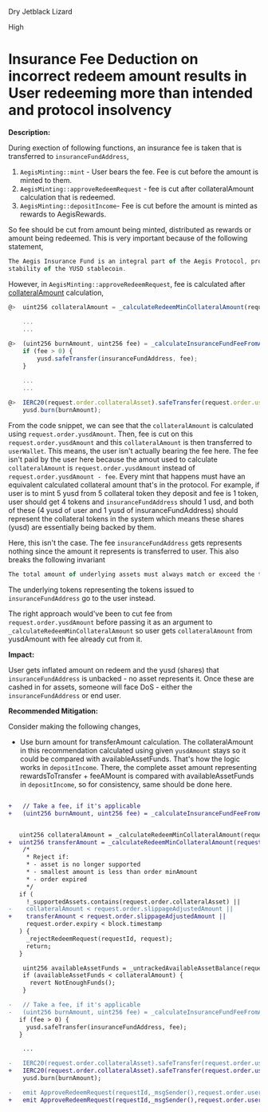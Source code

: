 Dry Jetblack Lizard

High

# Insurance Fee Deduction on incorrect redeem amount results in User redeeming more than intended and protocol insolvency

**Description:** 

During exection of following functions, an insurance fee is taken that is transferred to `insuranceFundAddress`,
1. `AegisMinting::mint` - User bears the fee. Fee is cut before the amount is minted to them.
2. `AegisMinting::approveRedeemRequest` - fee is cut after collateralAmount calculation that is redeemed.
3. `AegisMinting::depositIncome`- Fee is cut before the amount is minted as rewards to AegisRewards.

So fee should be cut from amount being minted, distributed as rewards or amount being redeemed. This is very important because of the following statement,

```javascript
The Aegis Insurance Fund is an integral part of the Aegis Protocol, providing a financial buffer to ensure the
stability of the YUSD stablecoin.

```

However, in `AegisMinting::approveRedeemRequest`, fee is calculated after [collateralAmount](https://github.com/sherlock-audit/2025-04-aegis-op-grant/blob/main/aegis-contracts/contracts/AegisMinting.sol#L324) calculation,

```javascript
@>  uint256 collateralAmount = _calculateRedeemMinCollateralAmount(request.order.collateralAsset, amount, request.order.yusdAmount);
    
    ...
    ...

@>  (uint256 burnAmount, uint256 fee) = _calculateInsuranceFundFeeFromAmount(request.order.yusdAmount, redeemFeeBP);
    if (fee > 0) {
        yusd.safeTransfer(insuranceFundAddress, fee);
    }

    ...
    ...
    
@>  IERC20(request.order.collateralAsset).safeTransfer(request.order.userWallet, collateralAmount);
    yusd.burn(burnAmount);
```

From the code snippet, we can see that the `collateralAmount` is calculated using `request.order.yusdAmount`. Then, fee is cut on this `request.order.yusdAmount` and this `collateralAmount` is then transferred to `userWallet`. This means, the user isn't actually bearing the fee here. The fee isn't paid by the user here because the amout used to calculate  `collateralAmount`  is `request.order.yusdAmount` instead of `request.order.yusdAmount - fee`. Every mint that happens must have an equivalent calculated collateral amount that's in the protocol. For example, if user is to mint 5 yusd from 5 collateral token they deposit and fee is 1 token, user should get 4 tokens and `insuranceFundAddress` should 1 usd, and both of these (4 yusd of user and 1 yusd of insuranceFundAddress) should represent the collateral tokens in the system which means these shares (yusd) are essentially being backed by them. 

Here, this isn't the case. The fee `insuranceFundAddress` gets represents nothing since the amount it represents is transferred to user. This also breaks the following invariant

```javascript
The total amount of underlying assets must always match or exceed the total user liabilities or issued tokens.
```
The underlying tokens representing the tokens issued to `insuranceFundAddress` go to the user instead.

The right approach would've been to cut fee from `request.order.yusdAmount` before passing it as an argument to `_calculateRedeemMinCollateralAmount` so user gets `collateralAmount` from yusdAmount with fee already cut from it.

**Impact:** 

User gets inflated amount on redeem and the yusd (shares) that `insuranceFundAddress` is unbacked - no asset represents it. Once these are cashed in for assets, someone will face DoS - either the `insuranceFundAddress` or end user.

**Recommended Mitigation:** 

Consider making the following changes,

- Use burn amount for transferAmount calculation. The collateralAmount in this recommendation calculated using given `yusdAmount` stays so it could be compared with availableAssetFunds. That's how the logic works in `depositIncome`. There, the complete asset amount representing rewardsToTransfer + feeAMount is compared with availableAssetFunds in `depositIncome`, so for consistency, same should be done here.

```diff

+   // Take a fee, if it's applicable
+   (uint256 burnAmount, uint256 fee) = _calculateInsuranceFundFeeFromAmount(request.order.yusdAmount, redeemFeeBP);


   uint256 collateralAmount = _calculateRedeemMinCollateralAmount(request.order.collateralAsset, amount, request.order.yusdAmount);
+  uint256 transferAmount = _calculateRedeemMinCollateralAmount(request.order.collateralAsset, amount, burnAmount);
    /*
     * Reject if:
     * - asset is no longer supported
     * - smallest amount is less than order minAmount
     * - order expired
     */
   if (
     !_supportedAssets.contains(request.order.collateralAsset) ||
-    collateralAmount < request.order.slippageAdjustedAmount ||
+    transferAmount < request.order.slippageAdjustedAmount ||
     request.order.expiry < block.timestamp
   ) {
     _rejectRedeemRequest(requestId, request);
     return;
   }

    uint256 availableAssetFunds = _untrackedAvailableAssetBalance(request.order.collateralAsset);
    if (availableAssetFunds < collateralAmount) {
      revert NotEnoughFunds();
    }

-   // Take a fee, if it's applicable
-   (uint256 burnAmount, uint256 fee) = _calculateInsuranceFundFeeFromAmount(request.order.yusdAmount, redeemFeeBP);
   if (fee > 0) {
     yusd.safeTransfer(insuranceFundAddress, fee);
   }

    ...

-   IERC20(request.order.collateralAsset).safeTransfer(request.order.userWallet, collateralAmount);
+   IERC20(request.order.collateralAsset).safeTransfer(request.order.userWallet, transferAmount);
    yusd.burn(burnAmount);

-   emit ApproveRedeemRequest(requestId,_msgSender(),request.order.userWallet,request.order.collateralAsset,collateralAmount,burnAmount, fee);
+   emit ApproveRedeemRequest(requestId,_msgSender(),request.order.userWallet,request.order.collateralAsset,transferAmount,burnAmount, fee);


```